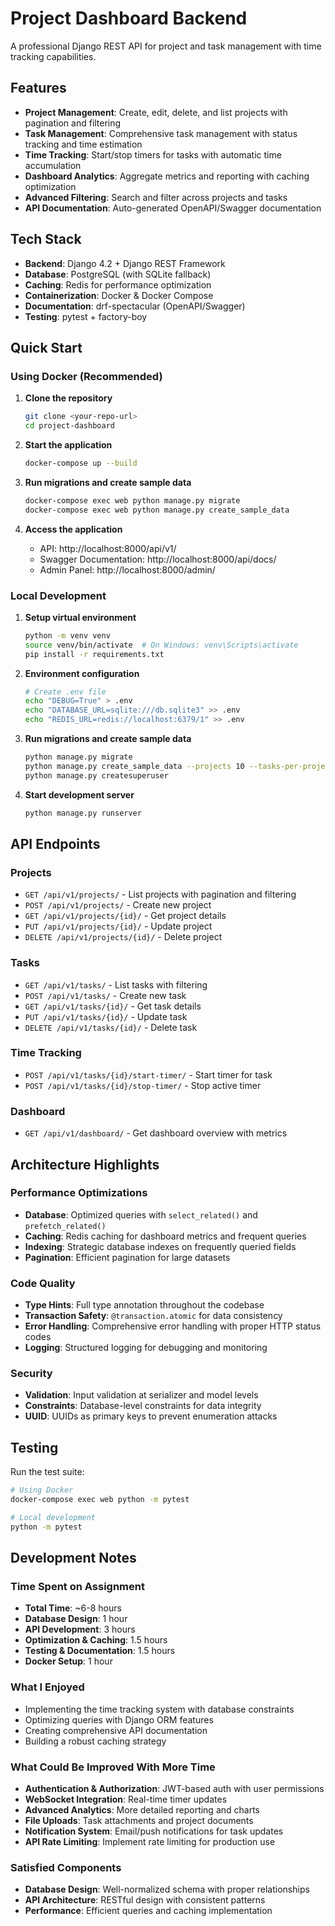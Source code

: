 # Project Dashboard Backend

A professional Django REST API for project and task management with time tracking capabilities.

## Features

- **Project Management**: Create, edit, delete, and list projects with pagination and filtering
- **Task Management**: Comprehensive task management with status tracking and time estimation
- **Time Tracking**: Start/stop timers for tasks with automatic time accumulation
- **Dashboard Analytics**: Aggregate metrics and reporting with caching optimization
- **Advanced Filtering**: Search and filter across projects and tasks
- **API Documentation**: Auto-generated OpenAPI/Swagger documentation

## Tech Stack

- **Backend**: Django 4.2 + Django REST Framework
- **Database**: PostgreSQL (with SQLite fallback)
- **Caching**: Redis for performance optimization
- **Containerization**: Docker & Docker Compose
- **Documentation**: drf-spectacular (OpenAPI/Swagger)
- **Testing**: pytest + factory-boy

## Quick Start

### Using Docker (Recommended)

1. **Clone the repository**
   ```bash
   git clone <your-repo-url>
   cd project-dashboard
   ```

2. **Start the application**
   ```bash
   docker-compose up --build
   ```

3. **Run migrations and create sample data**
   ```bash
   docker-compose exec web python manage.py migrate
   docker-compose exec web python manage.py create_sample_data
   ```

4. **Access the application**
   - API: http://localhost:8000/api/v1/
   - Swagger Documentation: http://localhost:8000/api/docs/
   - Admin Panel: http://localhost:8000/admin/

### Local Development

1. **Setup virtual environment**
   ```bash
   python -m venv venv
   source venv/bin/activate  # On Windows: venv\Scripts\activate
   pip install -r requirements.txt
   ```

2. **Environment configuration**
   ```bash
   # Create .env file
   echo "DEBUG=True" > .env
   echo "DATABASE_URL=sqlite:///db.sqlite3" >> .env
   echo "REDIS_URL=redis://localhost:6379/1" >> .env
   ```

3. **Run migrations and create sample data**
   ```bash
   python manage.py migrate
   python manage.py create_sample_data --projects 10 --tasks-per-project 8
   python manage.py createsuperuser
   ```

4. **Start development server**
   ```bash
   python manage.py runserver
   ```

## API Endpoints

### Projects
- `GET /api/v1/projects/` - List projects with pagination and filtering
- `POST /api/v1/projects/` - Create new project
- `GET /api/v1/projects/{id}/` - Get project details
- `PUT /api/v1/projects/{id}/` - Update project
- `DELETE /api/v1/projects/{id}/` - Delete project

### Tasks
- `GET /api/v1/tasks/` - List tasks with filtering
- `POST /api/v1/tasks/` - Create new task
- `GET /api/v1/tasks/{id}/` - Get task details
- `PUT /api/v1/tasks/{id}/` - Update task
- `DELETE /api/v1/tasks/{id}/` - Delete task

### Time Tracking
- `POST /api/v1/tasks/{id}/start-timer/` - Start timer for task
- `POST /api/v1/tasks/{id}/stop-timer/` - Stop active timer

### Dashboard
- `GET /api/v1/dashboard/` - Get dashboard overview with metrics

## Architecture Highlights

### Performance Optimizations
- **Database**: Optimized queries with `select_related()` and `prefetch_related()`
- **Caching**: Redis caching for dashboard metrics and frequent queries
- **Indexing**: Strategic database indexes on frequently queried fields
- **Pagination**: Efficient pagination for large datasets

### Code Quality
- **Type Hints**: Full type annotation throughout the codebase
- **Transaction Safety**: `@transaction.atomic` for data consistency
- **Error Handling**: Comprehensive error handling with proper HTTP status codes
- **Logging**: Structured logging for debugging and monitoring

### Security
- **Validation**: Input validation at serializer and model levels
- **Constraints**: Database-level constraints for data integrity
- **UUID**: UUIDs as primary keys to prevent enumeration attacks

## Testing

Run the test suite:

```bash
# Using Docker
docker-compose exec web python -m pytest

# Local development
python -m pytest
```

## Development Notes

### Time Spent on Assignment
- **Total Time**: ~6-8 hours
- **Database Design**: 1 hour
- **API Development**: 3 hours  
- **Optimization & Caching**: 1.5 hours
- **Testing & Documentation**: 1.5 hours
- **Docker Setup**: 1 hour

### What I Enjoyed
- Implementing the time tracking system with database constraints
- Optimizing queries with Django ORM features
- Creating comprehensive API documentation
- Building a robust caching strategy

### What Could Be Improved With More Time
- **Authentication & Authorization**: JWT-based auth with user permissions
- **WebSocket Integration**: Real-time timer updates
- **Advanced Analytics**: More detailed reporting and charts
- **File Uploads**: Task attachments and project documents
- **Notification System**: Email/push notifications for task updates
- **API Rate Limiting**: Implement rate limiting for production use

### Satisfied Components
- **Database Design**: Well-normalized schema with proper relationships
- **API Architecture**: RESTful design with consistent patterns
- **Performance**: Efficient queries and caching implementation